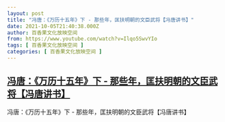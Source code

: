 ```yaml
---
layout: post
title: "冯唐：《万历十五年》下 - 那些年，匡扶明朝的文臣武将【冯唐讲书】"
date: 2021-10-05T21:40:38.000Z
author: 百香果文化放映空间
from: https://www.youtube.com/watch?v=Ilqo5SwvYIo
tags: [ 百香果文化放映空间 ]
categories: [ 百香果文化放映空间 ]
---
```

<!--1633470038000-->
[冯唐：《万历十五年》下 - 那些年，匡扶明朝的文臣武将【冯唐讲书】](https://www.youtube.com/watch?v=Ilqo5SwvYIo)
------

<div>
冯唐：《万历十五年》下 - 那些年，匡扶明朝的文臣武将【冯唐讲书】
</div>
